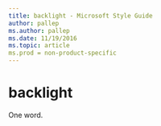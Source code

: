 ```yaml
---
title: backlight - Microsoft Style Guide
author: pallep
ms.author: pallep
ms.date: 11/19/2016
ms.topic: article
ms.prod = non-product-specific
---
```


# backlight

One word.
